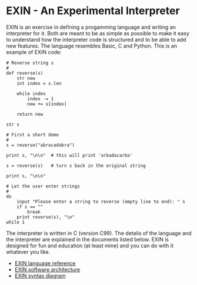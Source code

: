 # EXIN - An Experimental Interpreter

EXIN is an exercise in defining a progamming language and writing an interpreter for it. Both are meant to be as simple as possible to make it easy to understand how the interpreter code is structured and to be able to add new features. The language resembles Basic, C and Python. This is an example of EXIN code:
```
# Reverse string s
#
def reverse(s)
    str new
    int index = s.len

    while index
        index -= 1
        new += s[index]

    return new

str s

# First a short demo
#
s = reverse("abracadabra")

print s, "\n\n"  # this will print 'arbadacarba'

s = reverse(s)   # turn s back in the original string

print s, "\n\n"

# Let the user enter strings
#
do
    input "Please enter a string to reverse (empty line to end): " s
    if s == ""
        break
    print reverse(s), "\n"
while 1
```
The interpreter is written in C (version C99). The details of the language and the interpreter are explained in the documents listed below. EXIN is designed for fun and education (at least mine) and you can do with it whatever you like.

- [EXIN language reference](EXIN%20language%20reference.md)
- [EXIN software architecture](EXIN%20software%20architecture.md)
- [EXIN syntax diagram](EXIN%20syntax%20diagram.pdf)
